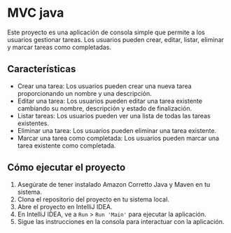 # MVC java

Este proyecto es una aplicación de consola simple que permite a los usuarios gestionar tareas. Los usuarios pueden crear, editar, listar, eliminar y marcar tareas como completadas.

## Características

- Crear una tarea: Los usuarios pueden crear una nueva tarea proporcionando un nombre y una descripción.
- Editar una tarea: Los usuarios pueden editar una tarea existente cambiando su nombre, descripción y estado de finalización.
- Listar tareas: Los usuarios pueden ver una lista de todas las tareas existentes.
- Eliminar una tarea: Los usuarios pueden eliminar una tarea existente.
- Marcar una tarea como completada: Los usuarios pueden marcar una tarea existente como completada.


## Cómo ejecutar el proyecto

1. Asegúrate de tener instalado Amazon Corretto Java y Maven en tu sistema.
2. Clona el repositorio del proyecto en tu sistema local.
3. Abre el proyecto en IntelliJ IDEA.
4. En IntelliJ IDEA, ve a `Run` > `Run 'Main'` para ejecutar la aplicación.
5. Sigue las instrucciones en la consola para interactuar con la aplicación.

